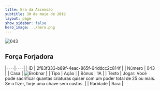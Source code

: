 ```yaml
---
title: Era da Ascensão
subtitle: 30 de maio de 2019
layout: page
show_sidebar: false
hero_image: ../hero.png
---
```


![043](https://cdn.keyforgegame.com/media/card_front/pt/435_043_9G9P2RX3MFR8_pt.png)

## Força Forjadora

|----|----|
| ID | 2f83f333-b89f-4eac-865f-64ddcc2c814f |
| Número | 043 |
| Casa | ![Brobnar](https://archonarcana.com/images/thumb/e/e0/Brobnar.png/22px-Brobnar.png "Brobnar") |
| Tipo | Ação |
| Bônus | 1A |
| Texto | Jogar: Você pode sacrificar quantas criaturas quiser com um poder total de 25 ou mais. Se o fizer, forje uma chave sem custos. |
| Raridade | Rara |
